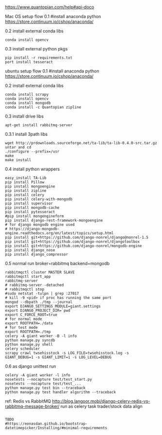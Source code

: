 

https://www.quantopian.com/help#api-doco

Mac OS setup flow
0.1 #install anaconda python
https://store.continuum.io/cshop/anaconda/

0.2 install external conda libs
```
conda install opencv
```
0.3 install external python pkgs
```
pip install -r requirements.txt
port install tesseract
```

ubuntu setup flow
0.1 #install anaconda python
https://store.continuum.io/cshop/anaconda/

0.2 install external conda libs
```
conda install scrapy
conda install opencv
conda install mongodb
conda install -c Quantopian zipline
```
0.3 install drive libs
```
apt-get install rabbitmq-server
```
0.3.1 install 3path libs
```
wget http://prdownloads.sourceforge.net/ta-lib/ta-lib-0.4.0-src.tar.gz
untar and cd
./configure --prefix=/usr
make 
make install
```
0.4 install python wrappers
```
easy_install TA-Lib
pip install Pillow
pip install mongoengine
pip install zipline
pip install celery
pip install celery-with-mongodb
pip install supervisor
pip install mongodb-cache
pip install pytesseract  
#pip install mongengineform
pip install django-rest-framework-mongoengine
# for django mongodb engine used
# https://django-mongodb-engine.readthedocs.org/en/latest/topics/setup.html
pip install git+https://github.com/django-nonrel/django@nonrel-1.5
pip install git+https://github.com/django-nonrel/djangotoolbox
pip install git+https://github.com/django-nonrel/mongodb-engine
pip install django_nose
pip install django_compressor
```

0.5 normal run
broker=rabbitmq
backend=mongodb
```
rabbitmqctl cluster MASTER SLAVE
rabbitmqctl start_app
rabbitmq-server
# rabbitmq-server -detached
# rabbitmqctl stop
#sudo netstat -tulpn | grep :27017
# kill -9 <pid> if proc has running the same port
mongod --dbpath ./tmp --journal
export DJANGO_SETTINGS_MODULE=giant.settings 
export DJANGO_PROJECT_DIR=`pwd`
export C_FORCE_ROOT=true
# for normal mode
export ROOTPATH=./data
# for test mode
export ROOTPATH=./tmp
celery -A giant worker -B -l info
python manage.py syncdb
python manage.py shell
celery scheduler
scrapy crawl twsehisstock -s LOG_FILE=twsehisstock.log -s GIANT_DEBUG=1 -s GIANT_LIMIT=1 -s LOG_LEVEL=DEBUG
```

0.6 as django unittest run
```
celery -A giant worker -l info
nosetests --nocapture test/test_start.py
nosetests --nocapture test/test_... 
python manage.py test bin --traceback
python manage.py test handler algorithm --traceback
```

ref:
Redis vs RabbitMQ
http://blog.langoor.mobi/django-celery-redis-vs-rabbitmq-message-broker/
run as celery task
trader/stock data align 
```

TBDO
#https://eonasdan.github.io/bootstrap-datetimepicker/Installing/#minimal-requirements 
